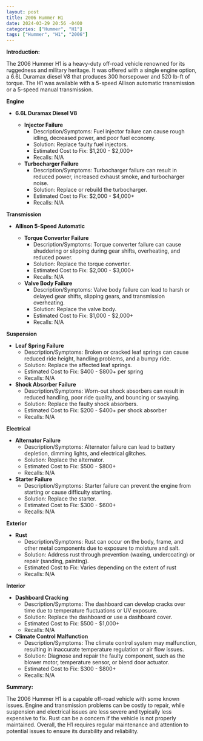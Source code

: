 ```yaml
---
layout: post
title: 2006 Hummer H1
date: 2024-03-29 20:56 -0400
categories: ["Hummer", "H1"]
tags: ["Hummer", "H1", "2006"]
---
```

**Introduction:**

The 2006 Hummer H1 is a heavy-duty off-road vehicle renowned for its ruggedness and military heritage. It was offered with a single engine option, a 6.6L Duramax diesel V8 that produces 300 horsepower and 520 lb-ft of torque. The H1 was available with a 5-speed Allison automatic transmission or a 5-speed manual transmission.

**Engine**

* **6.6L Duramax Diesel V8**

  * **Injector Failure**
    * Description/Symptoms: Fuel injector failure can cause rough idling, decreased power, and poor fuel economy.
    * Solution: Replace faulty fuel injectors.
    * Estimated Cost to Fix: $1,200 - $2,000+
    * Recalls: N/A
  * **Turbocharger Failure**
    * Description/Symptoms: Turbocharger failure can result in reduced power, increased exhaust smoke, and turbocharger noise.
    * Solution: Replace or rebuild the turbocharger.
    * Estimated Cost to Fix: $2,000 - $4,000+
    * Recalls: N/A

**Transmission**

* **Allison 5-Speed Automatic**

  * **Torque Converter Failure**
    * Description/Symptoms: Torque converter failure can cause shuddering or slipping during gear shifts, overheating, and reduced power.
    * Solution: Replace the torque converter.
    * Estimated Cost to Fix: $2,000 - $3,000+
    * Recalls: N/A
  * **Valve Body Failure**
    * Description/Symptoms: Valve body failure can lead to harsh or delayed gear shifts, slipping gears, and transmission overheating.
    * Solution: Replace the valve body.
    * Estimated Cost to Fix: $1,000 - $2,000+
    * Recalls: N/A

**Suspension**

* **Leaf Spring Failure**
    * Description/Symptoms: Broken or cracked leaf springs can cause reduced ride height, handling problems, and a bumpy ride.
    * Solution: Replace the affected leaf springs.
    * Estimated Cost to Fix: $400 - $800+ per spring
    * Recalls: N/A
* **Shock Absorber Failure**
    * Description/Symptoms: Worn-out shock absorbers can result in reduced handling, poor ride quality, and bouncing or swaying.
    * Solution: Replace the faulty shock absorbers.
    * Estimated Cost to Fix: $200 - $400+ per shock absorber
    * Recalls: N/A

**Electrical**

* **Alternator Failure**
    * Description/Symptoms: Alternator failure can lead to battery depletion, dimming lights, and electrical glitches.
    * Solution: Replace the alternator.
    * Estimated Cost to Fix: $500 - $800+
    * Recalls: N/A
* **Starter Failure**
    * Description/Symptoms: Starter failure can prevent the engine from starting or cause difficulty starting.
    * Solution: Replace the starter.
    * Estimated Cost to Fix: $300 - $600+
    * Recalls: N/A

**Exterior**

* **Rust**
    * Description/Symptoms: Rust can occur on the body, frame, and other metal components due to exposure to moisture and salt.
    * Solution: Address rust through prevention (waxing, undercoating) or repair (sanding, painting).
    * Estimated Cost to Fix: Varies depending on the extent of rust
    * Recalls: N/A

**Interior**

* **Dashboard Cracking**
    * Description/Symptoms: The dashboard can develop cracks over time due to temperature fluctuations or UV exposure.
    * Solution: Replace the dashboard or use a dashboard cover.
    * Estimated Cost to Fix: $500 - $1,000+
    * Recalls: N/A
* **Climate Control Malfunction**
    * Description/Symptoms: The climate control system may malfunction, resulting in inaccurate temperature regulation or air flow issues.
    * Solution: Diagnose and repair the faulty component, such as the blower motor, temperature sensor, or blend door actuator.
    * Estimated Cost to Fix: $300 - $800+
    * Recalls: N/A

**Summary:**

The 2006 Hummer H1 is a capable off-road vehicle with some known issues. Engine and transmission problems can be costly to repair, while suspension and electrical issues are less severe and typically less expensive to fix. Rust can be a concern if the vehicle is not properly maintained. Overall, the H1 requires regular maintenance and attention to potential issues to ensure its durability and reliability.

